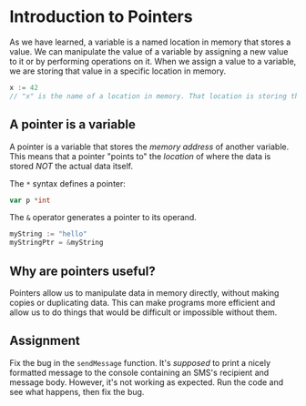 # Introduction to Pointers

As we have learned, a variable is a named location in memory that stores a value. We can manipulate the value of a variable by assigning a new value to it or by performing operations on it. When we assign a value to a variable, we are storing that value in a specific location in memory.

```go
x := 42
// "x" is the name of a location in memory. That location is storing the integer value of 42
```

## A pointer is a variable

A pointer is a variable that stores the _memory address_ of another variable. This means that a pointer "points to" the _location_ of where the data is stored _NOT_ the actual data itself.

The `*` syntax defines a pointer:

```go
var p *int
```

The `&` operator generates a pointer to its operand.

```go
myString := "hello"
myStringPtr = &myString
```

## Why are pointers useful?

Pointers allow us to manipulate data in memory directly, without making copies or duplicating data. This can make programs more efficient and allow us to do things that would be difficult or impossible without them.

## Assignment

Fix the bug in the `sendMessage` function. It's _supposed_ to print a nicely formatted message to the console containing an SMS's recipient and message body. However, it's not working as expected. Run the code and see what happens, then fix the bug.
